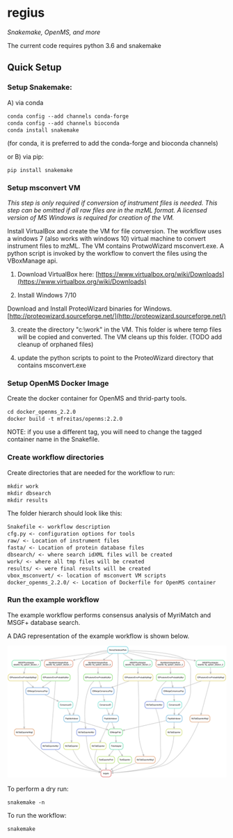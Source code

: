 # regius
*Snakemake, OpenMS, and more*

The current code requires python 3.6 and snakemake

## Quick Setup
### Setup Snakemake:

A) via conda
```
conda config --add channels conda-forge
conda config --add channels bioconda
conda install snakemake

```
(for conda, it is preferred to add the conda-forge and bioconda channels)

or B) via pip:

```
pip install snakemake
```

### Setup msconvert VM
*This step is only required if conversion of instrument files is needed.  This step can be omitted if all raw files are in the mzML format.  A licensed version of MS Windows is required for creation of the VM.*

Install VirtualBox and create the VM for file conversion. The workflow uses a windows 7 (also works with windows 10) virtual machine to convert instrument files to mzML. The VM contains ProtwoWizard msconvert.exe. A python script is invoked by the workflow to convert the files using the VBoxManage api.

1) Download VirtualBox here:
[https://www.virtualbox.org/wiki/Downloads](https://www.virtualbox.org/wiki/Downloads)

2) Install Windows 7/10

Download and Install ProteoWizard binaries for Windows.
[http://proteowizard.sourceforge.net/](http://proteowizard.sourceforge.net/)

3) create the directory "c:\work" in the VM.  This folder is where temp files will be copied and converted.  The VM cleans up this folder.  (TODO add cleanup of orphaned files)

4) update the python scripts to point to the ProteoWizard directory that contains msconvert.exe

### Setup OpenMS Docker Image
Create the docker container for OpenMS and thrid-party tools.

```
cd docker_openms_2.2.0
docker build -t mfreitas/openms:2.2.0
```
NOTE:  if you use a different tag, you will need to change the tagged container name in the Snakefile.


### Create workflow directories
Create directories that are needed for the workflow to run:
```
mkdir work
mkdir dbsearch
mkdir results
```

The folder hierarch should look like this:
```
Snakefile <- workflow description
cfg.py <- configuration options for tools
raw/ <- Location of instrument files
fasta/ <- Location of protein database files
dbsearch/ <- where search idXML files will be created
work/ <- where all tmp files will be created
results/ <- were final results will be created
vbox_msconvert/ <- location of msconvert VM scripts
docker_openms_2.2.0/ <- Location of Dockerfile for OpenMS container
```

### Run the example workflow
The example workflow performs consensus analysis of MyriMatch and MSGF+ database search.

A DAG representation of the example workflow is shown below.

![workflow](docs/images/dag1.png)

To perform a dry run:

```
snakemake -n
```

To run the workflow:
```
snakemake
```
